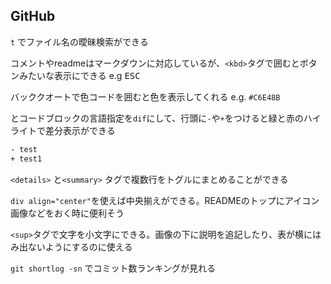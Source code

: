 ## GitHub

`t`  でファイル名の曖昧検索ができる

コメントやreadmeはマークダウンに対応しているが、`<kbd>`タグで囲むとボタンみたいな表示にできる
e.g    <kbd>ESC</kbd>


バッククオートで色コードを囲むと色を表示してくれる  e.g. `#C6E48B`

とコードブロックの言語指定を`dif`にして、行頭に`-`や`+`をつけると緑と赤のハイライトで差分表示ができる
```def
- test
+ test1
```

`<details>` と`<summary>` タグで複数行をトグルにまとめることができる

`div align="center"`を使えば中央揃えができる。READMEのトップにアイコン画像などをおく時に便利そう

`<sup>`タグで文字を小文字にできる。画像の下に説明を追記したり、表が横にはみ出ないようにするのに使える

`git shortlog -sn` でコミット数ランキングが見れる
